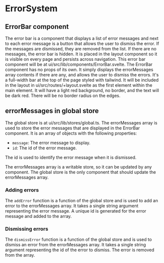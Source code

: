 # ErrorSystem

## ErrorBar component

The error bar is a component that displays a list of error messages and next to
each error message is a button that allows the user to dismiss the error. If the
messages are dismissed, they are removed from the list. If there are no
messages, the error bar is hidden. It is placed in the layout component so it is
visible on every page and persists across navigation. This error bar component
will be at ui/src/lib/components/ErrorBar.svelte. The ErrorBar component has no
props of its own. It simply displays the errorMessages array contents if there
are any, and allows the user to dismiss the errors. It's a full-width bar at the
top of the page styled with tailwind. It will be included in the layout in
ui/src/routes/+layout.svelte as the first element within the main element. It
will have a light red background, no border, and the text will be dark red.
There will be no border radius on the edges.

## errorMessages in global store

The global store is at ui/src/lib/stores/global.ts. The errorMessages array is
used to store the error messages that are displayed in the ErrorBar component.
It is an array of objects with the following properties:

- `message`: The error message to display.
- `id`: The id of the error message.

The id is used to identify the error message when it is dismissed.

The errorMessages array is a writable store, so it can be updated by any
component. The global store is the only component that should update the
errorMessages array.

### Adding errors

The `addError` function is a function of the global store and is used to add an
error to the errorMessages array. It takes a single string argument representing
the error message. A unique id is generated for the error message and added to
the array.

### Dismissing errors

The `dismissError` function is a function of the global store and is used to
dismiss an error from the errorMessages array. It takes a single string argument
representing the id of the error to dismiss. The error is removed from the
array.
